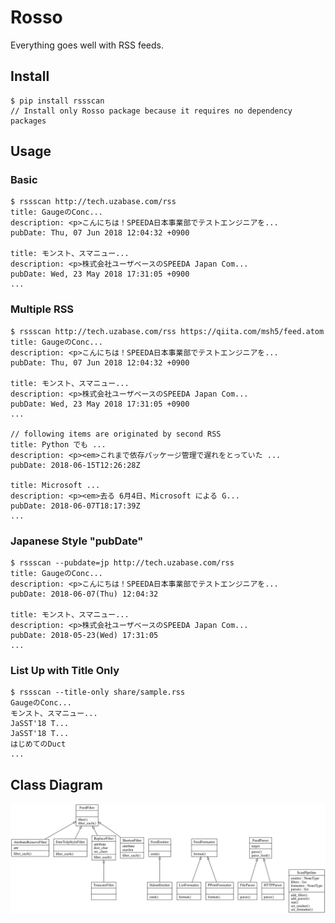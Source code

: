 # Rosso

Everything goes well with RSS feeds.

## Install

```console
$ pip install rssscan
// Install only Rosso package because it requires no dependency packages
```

## Usage

### Basic

```console
$ rssscan http://tech.uzabase.com/rss
title: GaugeのConc...
description: <p>こんにちは！SPEEDA日本事業部でテストエンジニアを...
pubDate: Thu, 07 Jun 2018 12:04:32 +0900

title: モンスト、スマニュー...
description: <p>株式会社ユーザベースのSPEEDA Japan Com...
pubDate: Wed, 23 May 2018 17:31:05 +0900
...
```

### Multiple RSS

```console
$ rssscan http://tech.uzabase.com/rss https://qiita.com/msh5/feed.atom
title: GaugeのConc...
description: <p>こんにちは！SPEEDA日本事業部でテストエンジニアを...
pubDate: Thu, 07 Jun 2018 12:04:32 +0900

title: モンスト、スマニュー...
description: <p>株式会社ユーザベースのSPEEDA Japan Com...
pubDate: Wed, 23 May 2018 17:31:05 +0900
...

// following items are originated by second RSS
title: Python でも ...
description: <p><em>これまで依存パッケージ管理で遅れをとっていた ...
pubDate: 2018-06-15T12:26:28Z

title: Microsoft ...
description: <p><em>去る 6月4日、Microsoft による G...
pubDate: 2018-06-07T18:17:39Z
...
```

### Japanese Style "pubDate"

```console
$ rssscan --pubdate=jp http://tech.uzabase.com/rss
title: GaugeのConc...
description: <p>こんにちは！SPEEDA日本事業部でテストエンジニアを...
pubDate: 2018-06-07(Thu) 12:04:32

title: モンスト、スマニュー...
description: <p>株式会社ユーザベースのSPEEDA Japan Com...
pubDate: 2018-05-23(Wed) 17:31:05
...
```

### List Up with Title Only

```console  
$ rssscan --title-only share/sample.rss
GaugeのConc...
モンスト、スマニュー...
JaSST'18 T...
JaSST'18 T...
はじめてのDuct
...
```

## Class Diagram

![rssscan class diagram](docs/classes_rssscan.png)